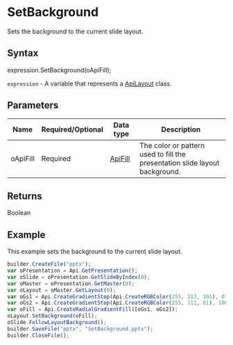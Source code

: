 # SetBackground

Sets the background to the current slide layout.

## Syntax

expression.SetBackground(oApiFill);

`expression` - A variable that represents a [ApiLayout](../ApiLayout.md) class.

## Parameters

| **Name** | **Required/Optional** | **Data type** | **Description** |
| ------------- | ------------- | ------------- | ------------- |
| oApiFill | Required | [ApiFill](../../ApiFill/ApiFill.md) | The color or pattern used to fill the presentation slide layout background. |

## Returns

Boolean

## Example

This example sets the background to the current slide layout.

```javascript
builder.CreateFile("pptx");
var oPresentation = Api.GetPresentation();
var oSlide = oPresentation.GetSlideByIndex(0);
var oMaster = oPresentation.GetMaster(0);
var oLayout = oMaster.GetLayout(0);
var oGs1 = Api.CreateGradientStop(Api.CreateRGBColor(255, 213, 191), 0);
var oGs2 = Api.CreateGradientStop(Api.CreateRGBColor(255, 111, 61), 100000);
var oFill = Api.CreateRadialGradientFill([oGs1, oGs2]);
oLayout.SetBackground(oFill);
oSlide.FollowLayoutBackground();
builder.SaveFile("pptx", "SetBackground.pptx");
builder.CloseFile();
```
